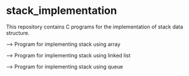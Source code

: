 # stack_implementation

This repository contains C programs for the implementation of stack data structure.

  --> Program for implementing stack using array
  
  --> Program for implementing stack using linked list
  
  --> Program for implementing stack using queue

